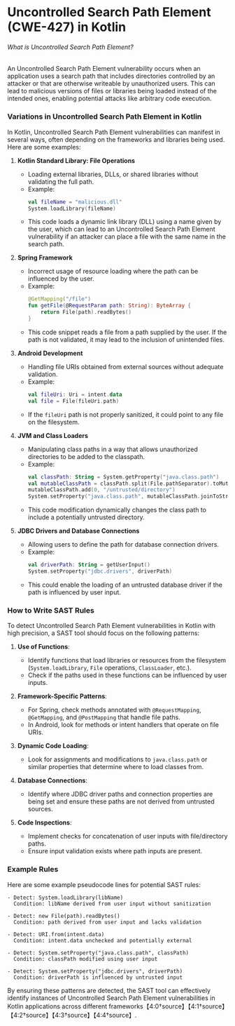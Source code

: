 # Uncontrolled Search Path Element (CWE-427) in Kotlin

###### What is Uncontrolled Search Path Element?

An Uncontrolled Search Path Element vulnerability occurs when an application uses a search path that includes directories controlled by an attacker or that are otherwise writeable by unauthorized users. This can lead to malicious versions of files or libraries being loaded instead of the intended ones, enabling potential attacks like arbitrary code execution.

### Variations in Uncontrolled Search Path Element in Kotlin

In Kotlin, Uncontrolled Search Path Element vulnerabilities can manifest in several ways, often depending on the frameworks and libraries being used. Here are some examples:

1. **Kotlin Standard Library: File Operations**
   - Loading external libraries, DLLs, or shared libraries without validating the full path.
   - Example:
     ```kotlin
     val fileName = "malicious.dll"
     System.loadLibrary(fileName)
     ```
   - This code loads a dynamic link library (DLL) using a name given by the user, which can lead to an Uncontrolled Search Path Element vulnerability if an attacker can place a file with the same name in the search path.

2. **Spring Framework**
   - Incorrect usage of resource loading where the path can be influenced by the user.
   - Example:
     ```kotlin
     @GetMapping("/file")
     fun getFile(@RequestParam path: String): ByteArray {
         return File(path).readBytes()
     }
     ```
   - This code snippet reads a file from a path supplied by the user. If the path is not validated, it may lead to the inclusion of unintended files.

3. **Android Development**
   - Handling file URIs obtained from external sources without adequate validation.
   - Example:
     ```kotlin
     val fileUri: Uri = intent.data
     val file = File(fileUri.path)
     ```
   - If the `fileUri` path is not properly sanitized, it could point to any file on the filesystem.

4. **JVM and Class Loaders**
   - Manipulating class paths in a way that allows unauthorized directories to be added to the classpath.
   - Example:
     ```kotlin
     val classPath: String = System.getProperty("java.class.path")
     val mutableClassPath = classPath.split(File.pathSeparator).toMutableList()
     mutableClassPath.add(0, "/untrusted/directory")
     System.setProperty("java.class.path", mutableClassPath.joinToString(File.pathSeparator))
     ```
   - This code modification dynamically changes the class path to include a potentially untrusted directory.

5. **JDBC Drivers and Database Connections**
   - Allowing users to define the path for database connection drivers.
   - Example:
     ```kotlin
     val driverPath: String = getUserInput()
     System.setProperty("jdbc.drivers", driverPath)
     ```
   - This could enable the loading of an untrusted database driver if the path is influenced by user input.

### How to Write SAST Rules

To detect Uncontrolled Search Path Element vulnerabilities in Kotlin with high precision, a SAST tool should focus on the following patterns:

1. **Use of Functions**:
   - Identify functions that load libraries or resources from the filesystem (`System.loadLibrary`, `File` operations, `ClassLoader`, etc.).
   - Check if the paths used in these functions can be influenced by user inputs.

2. **Framework-Specific Patterns**:
   - For Spring, check methods annotated with `@RequestMapping`, `@GetMapping`, and `@PostMapping` that handle file paths.
   - In Android, look for methods or intent handlers that operate on file URIs.

3. **Dynamic Code Loading**:
   - Look for assignments and modifications to `java.class.path` or similar properties that determine where to load classes from.

4. **Database Connections**:
   - Identify where JDBC driver paths and connection properties are being set and ensure these paths are not derived from untrusted sources.

5. **Code Inspections**:
   - Implement checks for concatenation of user inputs with file/directory paths.
   - Ensure input validation exists where path inputs are present.

### Example Rules

Here are some example pseudocode lines for potential SAST rules:
```plaintext
- Detect: System.loadLibrary(libName)
  Condition: libName derived from user input without sanitization

- Detect: new File(path).readBytes()
  Condition: path derived from user input and lacks validation

- Detect: URI.from(intent.data)
  Condition: intent.data unchecked and potentially external

- Detect: System.setProperty("java.class.path", classPath)
  Condition: classPath modified using user input

- Detect: System.setProperty("jdbc.drivers", driverPath)
  Condition: driverPath is influenced by untrusted input
```

By ensuring these patterns are detected, the SAST tool can effectively identify instances of Uncontrolled Search Path Element vulnerabilities in Kotlin applications across different frameworks【4:0†source】【4:1†source】【4:2†source】【4:3†source】【4:4†source】.